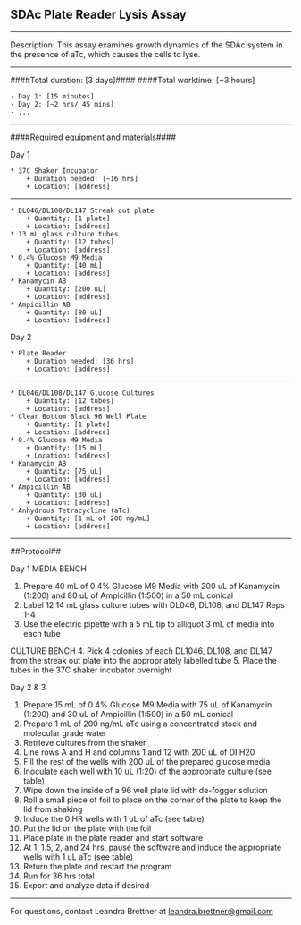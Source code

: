 SDAc Plate Reader Lysis Assay
--------------
- - - - - - - - - - - - - - - - - - - - - - - - - - - - - - - - - - - - - - - - - - - -
Description: This assay examines growth dynamics of the SDAc system in the presence of aTc, which causes the cells to lyse.

- - - - - - - - - - - - - - - - - - - - - - - - - - - - - - - - - - - - - - - - - - - -
####Total duration: [3 days]####
####Total worktime: [~3 hours]

    - Day 1: [15 minutes]
    - Day 2: [~2 hrs/ 45 mins]
    - ...
    
- - - - - - - - - - - - - - - - - - - - - - - - - - - - - - - - - - - - - - - - - - - -

####Required equipment and materials####

Day 1

    * 37C Shaker Incubator
        + Duration needed: [~16 hrs]
        + Location: [address]

  
------

    * DL046/DL108/DL147 Streak out plate
        + Quantity: [1 plate]
        + Location: [address]
    * 13 mL glass culture tubes
        + Quantity: [12 tubes]
        + Location: [address]
    * 0.4% Glucose M9 Media
        + Quantity: [40 mL]
        + Location: [address]
    * Kanamycin AB
        + Quantity: [200 uL]
        + Location: [address]
    * Ampicillin AB
        + Quantity: [80 uL]
        + Location: [address]

Day 2

    * Plate Reader
        + Duration needed: [36 hrs]
        + Location: [address]

---------

        
    * DL046/DL108/DL147 Glucose Cultures
        + Quantity: [12 tubes]
        + Location: [address]
    * Clear Bottom Black 96 Well Plate
        + Quantity: [1 plate]
        + Location: [address]
    * 0.4% Glucose M9 Media
        + Quantity: [15 mL]
        + Location: [address]
    * Kanamycin AB
        + Quantity: [75 uL]
        + Location: [address]
    * Ampicillin AB
        + Quantity: [30 uL]
        + Location: [address]
    * Anhydrous Tetracycline (aTc)
        + Quantity: [1 mL of 200 ng/mL]
        + Location: [address]
- - - - - - - - - - - - - - - - - - - - - - - - - - - - - - - - - - - - - - - - - - - - 

##Protocol##

Day 1
MEDIA BENCH
1. Prepare 40 mL of 0.4% Glucose M9 Media with 200 uL of Kanamycin (1:200) and 80 uL of Ampicillin (1:500) in a 50 mL conical
2. Label 12 14 mL glass culture tubes with DL046, DL108, and DL147 Reps 1-4
3. Use the electric pipette with a 5 mL tip to alliquot 3 mL of media into each tube

CULTURE BENCH
4. Pick 4 colonies of each DL1046, DL108, and DL147 from the streak out plate into the appropriately labelled tube
5. Place the tubes in the 37C shaker incubator overnight

Day 2 & 3

1. Prepare 15 mL of 0.4% Glucose M9 Media with 75 uL of Kanamycin (1:200) and 30 uL of Ampicillin (1:500) in a 50 mL conical
2. Prepare 1 mL of 200 ng/mL aTc using a concentrated stock and molecular grade water
3. Retrieve cultures from the shaker
4. Line rows A and H and columns 1 and 12 with 200 uL of DI H20
5. Fill the rest of the wells with 200 uL of the prepared glucose media
6. Inoculate each well with 10 uL (1:20) of the appropriate culture (see table)
7. Wipe down the inside of a 96 well plate lid with de-fogger solution
8. Roll a small piece of foil to place on the corner of the plate to keep the lid from shaking
9. Induce the 0 HR wells with 1 uL of aTc (see table)
10. Put the lid on the plate with the foil
11. Place plate in the plate reader and start software
12. At 1, 1.5, 2, and 24 hrs, pause the software and induce the appropriate wells with 1 uL aTc (see table)
13. Return the plate and restart the program
14. Run for 36 hrs total
15. Export and analyze data if desired

- - - - - - - - - - - - - - - - - - - - - - - - - - - - - - - - - - - - - - - - - - - - 

For questions, contact Leandra Brettner at leandra.brettner@gmail.com     
